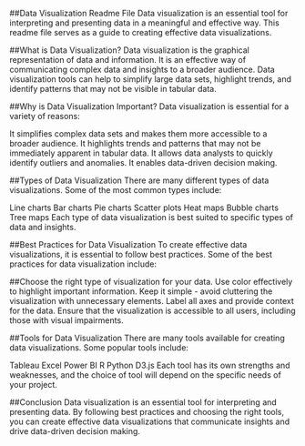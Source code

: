 ##Data Visualization Readme File
Data visualization is an essential tool for interpreting and presenting data in a meaningful and effective way. This readme file serves as a guide to creating effective data visualizations.

##What is Data Visualization?
Data visualization is the graphical representation of data and information. It is an effective way of communicating complex data and insights to a broader audience. Data visualization tools can help to simplify large data sets, highlight trends, and identify patterns that may not be visible in tabular data.

##Why is Data Visualization Important?
Data visualization is essential for a variety of reasons:

It simplifies complex data sets and makes them more accessible to a broader audience.
It highlights trends and patterns that may not be immediately apparent in tabular data.
It allows data analysts to quickly identify outliers and anomalies.
It enables data-driven decision making.

##Types of Data Visualization
There are many different types of data visualizations. Some of the most common types include:

Line charts
Bar charts
Pie charts
Scatter plots
Heat maps
Bubble charts
Tree maps
Each type of data visualization is best suited to specific types of data and insights.

##Best Practices for Data Visualization
To create effective data visualizations, it is essential to follow best practices. Some of the best practices for data visualization include:

##Choose the right type of visualization for your data.
Use color effectively to highlight important information.
Keep it simple - avoid cluttering the visualization with unnecessary elements.
Label all axes and provide context for the data.
Ensure that the visualization is accessible to all users, including those with visual impairments.

##Tools for Data Visualization
There are many tools available for creating data visualizations. Some popular tools include:

Tableau
Excel
Power BI
R
Python
D3.js
Each tool has its own strengths and weaknesses, and the choice of tool will depend on the specific needs of your project.

##Conclusion
Data visualization is an essential tool for interpreting and presenting data. By following best practices and choosing the right tools, you can create effective data visualizations that communicate insights and drive data-driven decision making.
